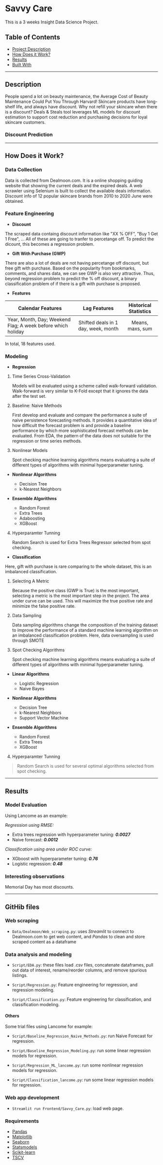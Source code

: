 # Savvy Care
This is a 3 weeks Insight Data Science Project.

## Table of Contents

- [Project Description](#Description)
- [How Does it Work?](#How-Does-it-Work?)
- [Results](#Results)
- [Built With](#GitHib-files)

___
## Description
People spend a lot on beauty maintenance, the Average Cost of Beauty Maintenance Could Put You Through Harvard!
Skincare products have long-shelf life, and always have discount. Why not refill your skincare when there is a discount? 
Deals & Steals tool leverages ML models for discount estimation to support cost reduction and purchasing decisions for loyal skincare customers.

### Discount Prediction
___
## How Does it Work?
### Data Collection

Data is collected from Dealmoon.com. It is a online shopping guiding website that showing the current deals and the expired deals. 
A web scrawler using Selenium is built to collect the available deals information. Discount info of 12 popular skincare brands from 2010 to 2020 June were obtained. 

### Feature Engineering
- **Discount**

The scraped data containg discount information like "XX % OFF", "Buy 1 Get 1 Free", ... All of these are going to tranfer to percetange off. To predict the dicount, this becomes a regression problem.

- **Gift With Purchase (GWP)**

There are also a lot of deals are not having percetange off discount, but free gift with purchase. Based on the popularity from bookmarks, comments, and shares data, we can see GWP is also very attractive. Thus, beyond regression problem to predict the % off discount, a binary classification problem of if there is a gift with purchase is proposed.

- **Features**

| Calendar Features        | Lag Features           | Historical Statistics  |
| -------------------------|:----------------------:|:----------------------:|
| Year, Month, Day; Weekend Flag; A week before which holiday | Shifted deals in 1 day, week, month| Means, maxs, sum  |

In total, 18 features used.

### Modeling

- **Regression**

1. Time Series Cross-Validation

	Models will be evaluated using a scheme called walk-forward validation. Walk-forward is very similar to K-Fold except that it ignores the data after the test set.

2. Baseline: Naive Methods

	First develop and evaluate and compare the performance a suite of naive persistence forecasting methods. It provides a quantitative idea of how difficult the forecast problem is and provide a baseline performance by which more sophisticated forecast methods can be evaluated.
From EDA, the pattern of the data does not suitable for the regression or time series methods. 

3. Nonlinear Models

	Spot checking machine learning algorithms means evaluating a suite of different types of algorithms with minimal hyperparameter tuning.
	
- **Nonlinear Algorithms**
	- Decision Tree
	- k-Nearest Neighbors

- **Ensemble Algorithms**
	- Random Forest
	- Extra Trees
	- Adaboosting
	- XGBoost
	
4. Hyperparamter Tunning

	Random Search is used for Extra Trees Regressor selected from spot checking. 

- **Classification**

Here, gift with purchase is rare comparing to the whole dataset, this is an imbalanced classification. 

1. Selecting A Metric

	Because the positive class (GWP is True) is the most important, selecting a metric is the most important step in the project. The area under curve can be used. This will maximize the true positive rate and minimize the false positive rate.

2. Data Sampling

	Data sampling algorithms change the composition of the training dataset to improve the performance of a standard machine learning algorithm on an imbalanced classification problem. Here, data oversampling is used through SMOTE

3. Spot Checking Algorithms

	Spot checking machine learning algorithms means evaluating a suite of different types of algorithms with minimal hyperparameter tuning.

- **Linear Algorithms**
	- Logistic Regression
	- Naive Bayes
	
- **Nonlinear Algorithms**
	- Decision Tree
	- k-Nearest Neighbors
	- Support Vector Machine

- **Ensemble Algorithms**
	- Random Forest
	- Extra Trees
	- XGBoost

4. Hyperparamter Tunning

> Random Search is used for several optimal algorithms selected from spot checking. 
___
## Results
### Model Evaluation

Using Lancome as an example:

_Regression using RMSE:_
- Extra trees regression with hyperparameter tuning: _**0.0027**_
- Naive forecast: _**0.0012**_

_Classification using area under ROC curve:_
- XGboost with hyperparameter tuning: _**0.76**_
- Logistic regression: _**0.48**_

### Interesting observations
Memorial Day has most discounts.

___
## GitHib files

### Web scraping
* `Data/Dealmoon/Web_scraping.py`: uses *Streamlit* to connect to Dealmoon.com to get web content, and *Pandas* to clean and store scraped content as a dataframe

### Data analysis and modeling
* `Script/EDA.py`: these files load .csv files, concatenate dataframes, pull out data of interest, rename/reorder columns, and remove spurious listings. 

* `Script/Regression.py`: Feature engineering for regression, and regression modeling.

* `Script/Classification.py`: Feature engineering for classification, and classification modeling.

#### Others
Some trial files using Lancome for example:

* `Script/Baseline_Regression_Naive_Methods.py`: run Naive Forecast for regression.

* `Script/Baseline_Regression_Modeling.py`: run some linear regression models for regression.

* `Script/Regression_ML_lancome.py`: run some nonlinear regression models for regression.

* `Script/Classification_lancome.py`: run some linear regression models for regression.


### Web app development

* `Streamlit run Frontend/Savvy_Care.py`: load web page.

### Requirements
* [Pandas](https://pandas.pydata.org/)
* [Matplotlib](https://matplotlib.org/)
* [Seaborn](https://seaborn.pydata.org/)
* [Statsmodels](https://www.statsmodels.org/stable/index.html)
* [Scikit-learn](https://scikit-learn.org/stable/)
* [TSCV](https://github.com/WenjieZ/TSCV)


